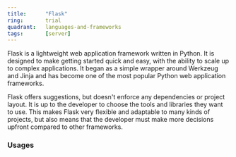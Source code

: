 ```yaml
---
title:      "Flask"
ring:       trial
quadrant:   languages-and-frameworks
tags:       [server]
---
```


Flask is a lightweight web application framework written in Python. It is designed to make getting started quick and easy, with the ability to scale up to complex applications. It began as a simple wrapper around Werkzeug and Jinja and has become one of the most popular Python web application frameworks.

Flask offers suggestions, but doesn't enforce any dependencies or project layout. It is up to the developer to choose the tools and libraries they want to use. This makes Flask very flexible and adaptable to many kinds of projects, but also means that the developer must make more decisions upfront compared to other frameworks.

### Usages
